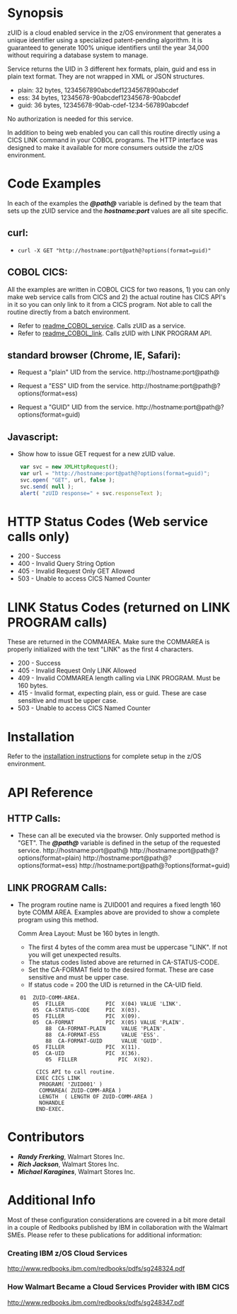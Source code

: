 # Synopsis

zUID is a cloud enabled service in the z/OS environment that generates a unique identifier using a specialized patent-pending algorithm. It is guaranteed to generate 100% unique identifiers until the year 34,000 without requiring a database system to manage.

Service returns the UID in 3 different hex formats, plain, guid and ess in plain text format. They are not wrapped in XML or JSON structures.
- plain:	32 bytes, 1234567890abcdef1234567890abcdef
- ess:		34 bytes, 12345678-90abcdef12345678-90abcdef
- guid:		36 bytes, 12345678-90ab-cdef-1234-567890abcdef

No authorization is needed for this service.

In addition to being web enabled you can call this routine directly using a CICS LINK command in your COBOL programs. The HTTP interface was designed to make it available for more consumers outside the z/OS environment.


# Code Examples

In each of the examples the **_@path@_** variable is defined by the team that sets up the zUID service and the **_hostname:port_** values are all site specific.

## curl:
- ```curl -X GET "http://hostname:port@path@?options(format=guid)"```
	
## COBOL CICS:
All the examples are written in COBOL CICS for two reasons, 1) you can only make web service calls from CICS and 2) the actual routine has CICS API's in it so you can only link to it from a CICS program. Not able to call the routine directly from a batch environment.
	
- Refer to [readme_COBOL_service](./readmd_COBOL_service.md). Calls zUID as a service.
- Refer to [readme_COBOL_link](./readme_COBOL_link.md). Calls zUID with LINK PROGRAM API.
	
## standard browser (Chrome, IE, Safari):
- Request a "plain" UID from the service.
	http://hostname:port@path@
	
- Request a "ESS" UID from the service.
	http://hostname:port@path@?options(format=ess)
	
- Request a "GUID" UID from the service.
	http://hostname:port@path@?options(format=guid)
	
## Javascript:
- Show how to issue GET request for a new zUID value.
```javascript
	var svc = new XMLHttpRequest();
	var url = "http://hostname:port@path@?options(format=guid)";
	svc.open( "GET", url, false );
	svc.send( null );
	alert( "zUID response=" + svc.responseText );
```

# HTTP Status Codes (Web service calls only)
- 200 - Success
- 400 - Invalid Query String Option
- 405 - Invalid Request Only GET Allowed
- 503 - Unable to access CICS Named Counter


# LINK Status Codes (returned on LINK PROGRAM calls)
These are returned in the COMMAREA. Make sure the COMMAREA is properly initialized with the text "LINK" as the first 4 characters.

- 200 - Success
- 405 - Invalid Request Only LINK Allowed
- 409 - Invalid COMMAREA length calling via LINK PROGRAM. Must be 160 bytes.
- 415 - Invalid format, expecting plain, ess or guid. These are case sensitive and must be upper case.
- 503 - Unable to access CICS Named Counter
    
    
# Installation

Refer to the [installation instructions](./installation.md) for complete setup in the z/OS environment.


# API Reference

## HTTP Calls:
- These can all be executed via the browser. Only supported method is "GET". The **_@path@_** variable is defined in the setup of the requested service.
	http://hostname:port@path@
	http://hostname:port@path@?options(format=plain)
	http://hostname:port@path@?options(format=ess)
	http://hostname:port@path@?options(format=guid)
	
## LINK PROGRAM Calls:
- The program routine name is ZUID001 and requires a fixed length 160 byte COMM AREA. Examples above are provided to show a complete program using this method.
	
	Comm Area Layout: Must be 160 bytes in length.
	- The first 4 bytes of the comm area must be uppercase "LINK". If not you will get unexpected results.
	- The status codes listed above are returned in CA-STATUS-CODE.
	- Set the CA-FORMAT field to the desired format. These are case sensitive and must be upper case.
	- If status code = 200 the UID is returned in the CA-UID field.
```COBOL
	01  ZUID-COMM-AREA.                                  
	    05  FILLER             PIC  X(04) VALUE 'LINK'. 
	    05  CA-STATUS-CODE     PIC  X(03).              
	    05  FILLER             PIC  X(09).              
	    05  CA-FORMAT          PIC  X(05) VALUE 'PLAIN'.
	        88  CA-FORMAT-PLAIN     VALUE 'PLAIN'.      
	        88  CA-FORMAT-ESS       VALUE 'ESS'.        
	        88  CA-FORMAT-GUID      VALUE 'GUID'.       
	    05  FILLER             PIC  X(11).              
	    05  CA-UID             PIC  X(36).              
            05  FILLER             PIC  X(92).              
            
         CICS API to call routine.
         EXEC CICS LINK                             
	      PROGRAM( 'ZUID001' )                  
	      COMMAREA( ZUID-COMM-AREA )            
	      LENGTH  ( LENGTH OF ZUID-COMM-AREA )  
	      NOHANDLE                              
         END-EXEC.                                  
```


# Contributors

- **_Randy Frerking_**,	Walmart Stores Inc.
- **_Rich Jackson_**, Walmart Stores Inc.
- **_Michael Karagines_**, Walmart Stores Inc.


# Additional Info

Most of these configuration considerations are covered in a bit more detail in a couple of Redbooks published by IBM in collaboration with the 
Walmart SMEs. Please refer to these publications for additional information:

### Creating IBM z/OS Cloud Services
http://www.redbooks.ibm.com/redbooks/pdfs/sg248324.pdf

### How Walmart Became a Cloud Services Provider with IBM CICS 
http://www.redbooks.ibm.com/redbooks/pdfs/sg248347.pdf
